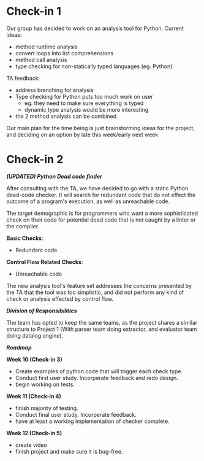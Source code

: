 # Check-in 1
Our group has decided to work on an analysis tool for Python.
Current ideas:
- method runtime analysis
- convert loops into list comprehensions
- method call analysis
- type checking for non-statically typed languages (eg. Python)

TA feedback:
- address branching for analysis
- Type checking for Python puts too much work on user 
   - eg. they need to make sure everything is typed
   - dynamic type analysis would be more interesting
- the 2 method analysis can be combined


Our main plan for the time being is just brainstorming ideas for the project, and deciding on an option by late this week/early next week

# Check-in 2

_**(UPDATED) Python Dead code finder**_

After consulting with the TA, we have decided to go with a static Python dead-code checker. It will search for redundant code that do not effect the outcome of a program's execution, as well as unreachable code.

The target demographic is for programmers who want a more sophisticated check on their code for potential dead code that is not caught by a linter or the compiler. 

**Basic Checks**:
- Redundant code

**Control Flow Related Checks**:
- Unreachable code 

The new analysis tool's feature set addresses the concerns presented by the TA that the tool was too simplistic, and did not perform any kind of check or analysis effected by control flow.

_**Division of Responsibilities**_

The team has opted to keep the same teams, as the project shares a similar structure to Project 1 (With parser team doing extractor, and evaluator team doing datalog engine).

_**Roadmap**_


**Week 10 (Check-in 3)**

- Create examples of python code that will trigger each check type.
- Conduct first user study. Incorperate feedback and redo design.
- begin working on tests.

**Week 11 (Check-in 4)**

- finish majority of testing. 
- Conduct final user study. Incorperate feedback.
- have at least a working implementation of checker complete.

**Week 12 (Check-in 5)**

- create video
- finish project and make sure it is bug-free.


